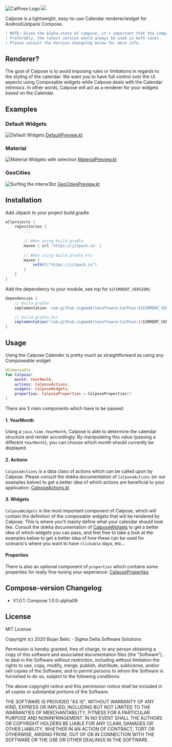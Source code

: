 ![](./img/logo.png "CalPose Logo")
[![](https://jitpack.io/v/sigmadeltasoftware/CalPose.svg)](https://jitpack.io/#sigmadeltasoftware/CalPose)

Calpose is a lightweight, easy-to-use Calendar renderer/widget for Android/Jetpack Compose.

```diff
! NOTE: Given the Alpha-state of compose, it's important that the Compose-version of Calpose matches yours. 
! Preferably, the latest version would always be used in both cases. 
! Please consult the Version changelog below for more info.
```
## Renderer? 
The goal of Calpose is to avoid imposing rules or limitations in regards to the styling of the calendar. We want you to have full control
over the UI aspects using Composable widgets while Calpose deals with the Calendar intrinsics. In other words, Calpose will act as a 
renderer for your widgets based on the Calendar.

## Examples
### Default Widgets
![](./img/calpose.gif "Default Widgets")
[DefaultPreview.kt](https://github.com/sigmadeltasoftware/CalPose/blob/master/app/src/main/java/be/sigmadelta/calpose/DefaultPreview.kt "Default widget example")

### Material
![](./img/calpose_material.gif "Material Widgets with selection")
[MaterialPreview.kt](https://github.com/sigmadeltasoftware/CalPose/blob/master/app/src/main/java/be/sigmadelta/calpose/MaterialPreview.kt "Material widget example")

### GeoCities
![](./img/geocities.gif "Surfing the interw3bz")
[GeoCitiesPreview.kt](https://github.com/sigmadeltasoftware/CalPose/blob/master/app/src/main/java/be/sigmadelta/calpose/GeoCitiesPreview.kt "GeoCities widget example")

## Installation
Add Jitpack to your project build.gradle
```groovy
allprojects {
    repositories {
        ...
        
        // When using build.gradle
        maven { url 'https://jitpack.io' } 
        
        // When using build.gradle.kts
        maven {
            setUrl("https://jitpack.io")
        }
    }
}
```

Add the dependency to your module, see top for `${CURRENT_VERSION}`
```groovy
dependencies {
    // build.gradle
    implementation 'com.github.sigmadeltasoftware:CalPose:${CURRENT_VERSION}'

    // build.gradle.kts
    implementation("com.github.sigmadeltasoftware:CalPose:${CURRENT_VERSION}")
}
```
## Usage

Using the Calpose Calender is pretty much as straightforward as using any Composeable widget:
 
```kotlin
@Composable
fun Calpose(
    month: YearMonth,
    actions: CalposeActions,
    widgets: CalposeWidgets,
    properties: CalposeProperties = CalposeProperties()
)
```

There are 3 main components which have to be passed: 

#### 1. YearMonth
Using a `java.time.YearMonth`, Calpose is able to determine the calendar structure and render accordingly. By manipulating this value (passing a different `YearMonth`), you can choose which
month should currently be displayed.

#### 2. Actions
`CalposeActions` is a data class of actions which can be called upon by Calpose. Please consult the dokka documentation of `CalposeActions` (or our examples below) to get a better idea of which actions are 
beneficial to your application: [CalposeActions.kt](https://github.com/sigmadeltasoftware/CalPose/blob/master/calpose/src/main/java/be/sigmadelta/calpose/model/CalposeActions.kt "CalposeActions.kt")  

#### 3. Widgets
`CalposeWidgets` is the most important component of Calpose, which will contain the definition of the composable widgets that will be rendered by Calpose. This is where you'll mainly define what your calendar
should look like. Consult the dokka documentation of [CalposeWidgets](https://github.com/sigmadeltasoftware/CalPose/blob/master/calpose/src/main/java/be/sigmadelta/calpose/model/CalposeWidgets.kt "CalposeWidgets.kt") 
to get a better idea of which widgets you can pass, and feel free to take a look at the examples below to get a better idea of how these can be used for scenario's where you want to have `clickable` days, etc...

#### Properties
There is also an optional component of `properties` which contains some properties for really fine-tuning your experience: 
[CalposeProperties](https://github.com/sigmadeltasoftware/CalPose/blob/master/calpose/src/main/java/be/sigmadelta/calpose/model/CalposeProperties.kt "CalposeProperties.kt")

## Compose-version Changelog
* V1.0.1: Compose 1.0.0-alpha09

## License
MIT License

Copyright (c) 2020 Bojan Belic - Sigma Delta Software Solutions

Permission is hereby granted, free of charge, to any person obtaining a copy
of this software and associated documentation files (the "Software"), to deal
in the Software without restriction, including without limitation the rights
to use, copy, modify, merge, publish, distribute, sublicense, and/or sell
copies of the Software, and to permit persons to whom the Software is
furnished to do so, subject to the following conditions:

The above copyright notice and this permission notice shall be included in all
copies or substantial portions of the Software.

THE SOFTWARE IS PROVIDED "AS IS", WITHOUT WARRANTY OF ANY KIND, EXPRESS OR
IMPLIED, INCLUDING BUT NOT LIMITED TO THE WARRANTIES OF MERCHANTABILITY,
FITNESS FOR A PARTICULAR PURPOSE AND NONINFRINGEMENT. IN NO EVENT SHALL THE
AUTHORS OR COPYRIGHT HOLDERS BE LIABLE FOR ANY CLAIM, DAMAGES OR OTHER
LIABILITY, WHETHER IN AN ACTION OF CONTRACT, TORT OR OTHERWISE, ARISING FROM,
OUT OF OR IN CONNECTION WITH THE SOFTWARE OR THE USE OR OTHER DEALINGS IN THE
SOFTWARE.